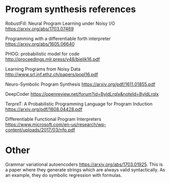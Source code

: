 # Program synthesis references

RobustFill: Neural Program Learning under Noisy I/O <https://arxiv.org/abs/1703.07469>

Programming with a differentiable forth interpreter <https://arxiv.org/abs/1605.06640>

PHOG: probabilistic model for code <http://proceedings.mlr.press/v48/bielik16.pdf>

Learning Programs from Noisy Data <http://www.srl.inf.ethz.ch/papers/popl16.pdf>

Neuro-Symbolic Program Synthesis <https://arxiv.org/pdf/1611.01855.pdf>

DeepCoder <https://openreview.net/forum?id=ByldLrqlx&noteId=ByldLrqlx>

TerpreT: A Probabilistic Programming Language for Program Induction <https://arxiv.org/pdf/1608.04428.pdf>

Differentiable Functional Program Interpreters <https://www.microsoft.com/en-us/research/wp-content/uploads/2017/03/nfp.pdf>

# Other

Grammar variational autoencoders <https://arxiv.org/abs/1703.01925>. This is a paper where they generate strings which are always valid syntactically. As an example, they do symbolic regression with formulas.
